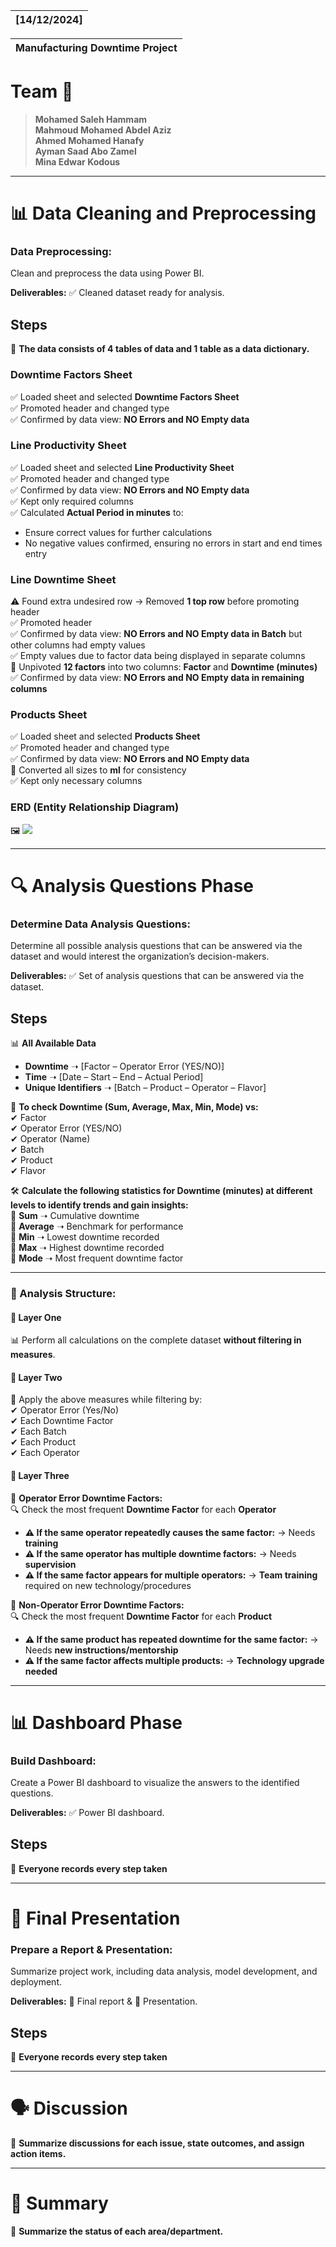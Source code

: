 | [14/12/2024] |
|----------------|

| Manufacturing Downtime Project |
|--------------------------------|

# Team 👥

> **Mohamed Saleh Hammam**  
> **Mahmoud Mohamed Abdel Aziz**  
> **Ahmed Mohamed Hanafy**  
> **Ayman Saad Abo Zamel**  
> **Mina Edwar Kodous**  

---

# 📊 Data Cleaning and Preprocessing

### **Data Preprocessing:**  
Clean and preprocess the data using Power BI.  

**Deliverables:** ✅ Cleaned dataset ready for analysis.

## **Steps** 

📂 **The data consists of 4 tables of data and 1 table as a data dictionary.**

### **Downtime Factors Sheet**
✅ Loaded sheet and selected **Downtime Factors Sheet**  
✅ Promoted header and changed type  
✅ Confirmed by data view: **NO Errors and NO Empty data**  

### **Line Productivity Sheet**
✅ Loaded sheet and selected **Line Productivity Sheet**  
✅ Promoted header and changed type  
✅ Confirmed by data view: **NO Errors and NO Empty data**  
✅ Kept only required columns  
✅ Calculated **Actual Period in minutes** to:  
   - Ensure correct values for further calculations  
   - No negative values confirmed, ensuring no errors in start and end times entry  

### **Line Downtime Sheet**
⚠️ Found extra undesired row → Removed **1 top row** before promoting header  
✅ Promoted header  
✅ Confirmed by data view: **NO Errors and NO Empty data in Batch** but other columns had empty values  
✅ Empty values due to factor data being displayed in separate columns  
🔄 Unpivoted **12 factors** into two columns: **Factor** and **Downtime (minutes)**  
✅ Confirmed by data view: **NO Errors and NO Empty data in remaining columns**  

### **Products Sheet**
✅ Loaded sheet and selected **Products Sheet**  
✅ Promoted header and changed type  
✅ Confirmed by data view: **NO Errors and NO Empty data**  
🔄 Converted all sizes to **ml** for consistency  
✅ Kept only necessary columns  

### **ERD (Entity Relationship Diagram)**
🖼️ ![](media/image2.png)  

---

# 🔍 **Analysis Questions Phase** 

### **Determine Data Analysis Questions:**  
Determine all possible analysis questions that can be answered via the dataset and would interest the organization’s decision-makers.  

**Deliverables:** ✅ Set of analysis questions that can be answered via the dataset.

## **Steps**  

📊 **All Available Data**  
- **Downtime** ➝ [Factor – Operator Error (YES/NO)]  
- **Time** ➝ [Date – Start – End – Actual Period]  
- **Unique Identifiers** ➝ [Batch – Product – Operator – Flavor]  

📌 **To check Downtime (Sum, Average, Max, Min, Mode) vs:**  
✔ Factor  
✔ Operator Error (YES/NO)  
✔ Operator (Name)  
✔ Batch  
✔ Product  
✔ Flavor  

🛠 **Calculate the following statistics for Downtime (minutes) at different levels to identify trends and gain insights:**  
🔹 **Sum** ➝ Cumulative downtime  
🔹 **Average** ➝ Benchmark for performance  
🔹 **Min** ➝ Lowest downtime recorded  
🔹 **Max** ➝ Highest downtime recorded  
🔹 **Mode** ➝ Most frequent downtime factor  

---

### **📌 Analysis Structure:**
#### **📍 Layer One**
📊 Perform all calculations on the complete dataset **without filtering in measures**.  

#### **📍 Layer Two**
📌 Apply the above measures while filtering by:  
✔ Operator Error (Yes/No)  
✔ Each Downtime Factor  
✔ Each Batch  
✔ Each Product  
✔ Each Operator  

#### **📍 Layer Three**
📌 **Operator Error Downtime Factors:**  
🔍 Check the most frequent **Downtime Factor** for each **Operator**  
- **⚠️ If the same operator repeatedly causes the same factor:** → Needs **training**  
- **⚠️ If the same operator has multiple downtime factors:** → Needs **supervision**  
- **⚠️ If the same factor appears for multiple operators:** → **Team training** required on new technology/procedures  

📌 **Non-Operator Error Downtime Factors:**  
🔍 Check the most frequent **Downtime Factor** for each **Product**  
- **⚠️ If the same product has repeated downtime for the same factor:** → Needs **new instructions/mentorship**  
- **⚠️ If the same factor affects multiple products:** → **Technology upgrade needed**  

---

# 📊 **Dashboard Phase**  

### **Build Dashboard:**  
Create a Power BI dashboard to visualize the answers to the identified questions.

**Deliverables:** ✅ Power BI dashboard.

## **Steps**  

📌 **Everyone records every step taken**  

---

# 📑 **Final Presentation**  

### **Prepare a Report & Presentation:**  
Summarize project work, including data analysis, model development, and deployment.

**Deliverables:** 📜 Final report & 🎤 Presentation.

## **Steps**  

📌 **Everyone records every step taken**  

---

# 🗣 **Discussion**  

📌 **Summarize discussions for each issue, state outcomes, and assign action items.**  

---

# 📝 **Summary**  

📌 **Summarize the status of each area/department.**  


